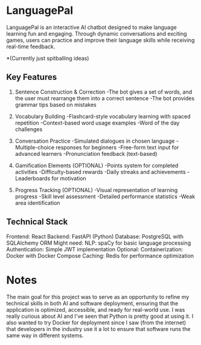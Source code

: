 # LanguagePal
LanguagePal is an interactive AI chatbot designed to make language learning fun and engaging. Through dynamic conversations and exciting games, users can practice and improve their language skills while receiving real-time feedback.

*(Currently just spitballing ideas)

## Key Features
1. Sentence Construction & Correction
-The bot gives a set of words, and the user must rearrange them into a correct sentence
-The bot provides grammar tips based on mistakes

2. Vocabulary Building
-Flashcard-style vocabulary learning with spaced repetition
-Context-based word usage examples
-Word of the day challenges

3. Conversation Practice
-Simulated dialogues in chosen language
-Multiple-choice responses for beginners
-Free-form text input for advanced learners
-Pronunciation feedback (text-based)

4. Gamification Elements (OPTIONAL)
-Points system for completed activities
-Difficulty-based rewards
-Daily streaks and achievements
-Leaderboards for motivation

5. Progress Tracking (OPTIONAL)
-Visual representation of learning progress
-Skill level assessment
-Detailed performance statistics
-Weak area identification

## Technical Stack
Frontend: React
Backend: FastAPI (Python)
Database: PostgreSQL with SQLAlchemy ORM
Might need:
NLP: spaCy for basic language processing 
Authentication: Simple JWT implementation
Optional:
Containerization: Docker with Docker Compose
Caching: Redis for performance optimization

# Notes
The main goal for this project was to serve as an opportunity to refine my technical skills in both AI and software deployment, ensuring that the application is optimized, accessible, and ready for real-world use. I was really curious about AI and I've seen that Python is pretty good at using it. I also wanted to try Docker for deployment since I saw (from the internet) that developers in the industry use it a lot to ensure that software runs the same way in different systems.